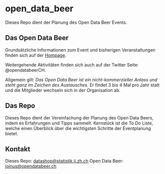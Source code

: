 # open_data_beer
Dieses Repo dient der Planung des Open Data Beer Events. 

## Das Open Data Beer
Grundsätzliche Informationen zum Event und bisherigen Veranstaltungen finden sich auf der [Hompage](https://opendatabeer.ch/). 

Weitergehende Aktivitäten finden sich auch auf der Twitter Seite: @opendatabeerCH. 

Allgemein gilt: _Das Open Data Beer ist ein nicht-kommerzieller Anlass und steht ganz im Zeichen des Austausches._ Er findet 3 bis 4 Mal pro Jahr statt und die Mitglieder wechseln sich in der Organisation ab.  

## Das Repo
Dieses Repo dient der Vereinfachung der Planung des Open Data Beers, indem es Erfahrungen und Tipps sammelt. 
Kernstück ist die To Do Liste, welche einen Überblick über die wichtigsten Schritte der Eventplanung bietet. 

## Kontakt 

Dieses Repo: datashop@statistik.ji.zh.ch
Open Data Beer: joinus@opendatabeer.ch
